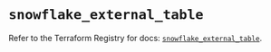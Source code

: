 # `snowflake_external_table`

Refer to the Terraform Registry for docs: [`snowflake_external_table`](https://registry.terraform.io/providers/snowflakedb/snowflake/1.2.1/docs/resources/external_table).
